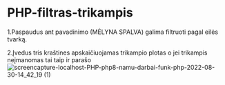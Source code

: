 # PHP-filtras-trikampis
1.Paspaudus ant pavadinimo (MĖLYNA SPALVA) galima filtruoti pagal eilės tvarką.

2.Įvedus tris kraštines apskaičiuojamas trikampio plotas o jei trikampis neįmanomas tai taip ir parašo
![screencapture-localhost-PHP-php8-namu-darbai-funk-php-2022-08-30-14_42_19 (1)](https://user-images.githubusercontent.com/106965421/187428139-f7c12324-49ae-4a62-8676-74e7a13f6436.png)
